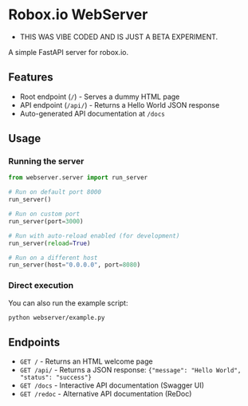 # Robox.io WebServer

* THIS WAS VIBE CODED AND IS JUST A BETA EXPERIMENT.

A simple FastAPI server for robox.io.

## Features

- Root endpoint (`/`) - Serves a dummy HTML page
- API endpoint (`/api/`) - Returns a Hello World JSON response
- Auto-generated API documentation at `/docs`

## Usage

### Running the server

```python
from webserver.server import run_server

# Run on default port 8000
run_server()

# Run on custom port
run_server(port=3000)

# Run with auto-reload enabled (for development)
run_server(reload=True)

# Run on a different host
run_server(host="0.0.0.0", port=8080)
```

### Direct execution

You can also run the example script:

```bash
python webserver/example.py
```

## Endpoints

- `GET /` - Returns an HTML welcome page
- `GET /api/` - Returns a JSON response: `{"message": "Hello World", "status": "success"}`
- `GET /docs` - Interactive API documentation (Swagger UI)
- `GET /redoc` - Alternative API documentation (ReDoc)
